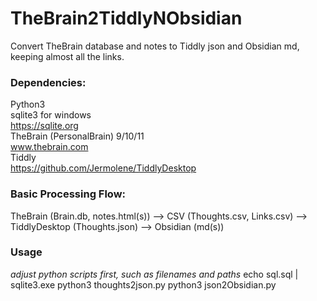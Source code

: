 # TheBrain2TiddlyNObsidian
Convert TheBrain database and notes to Tiddly json and Obsidian md, keeping almost all the links.


### Dependencies:
  Python3</br>
  sqlite3 for windows</br>
    https://sqlite.org</br>
  TheBrain (PersonalBrain) 9/10/11</br>
    www.thebrain.com</br>
  Tiddly</br>
    https://github.com/Jermolene/TiddlyDesktop</br>

### Basic Processing Flow:
  TheBrain (Brain.db, notes.html(s)) --> CSV (Thoughts.csv, Links.csv) --> TiddlyDesktop (Thoughts.json) --> Obsidian (md(s))

### Usage
*adjust python scripts first, such as filenames and paths*
echo sql.sql | sqlite3.exe
python3 thoughts2json.py
python3 json2Obsidian.py
